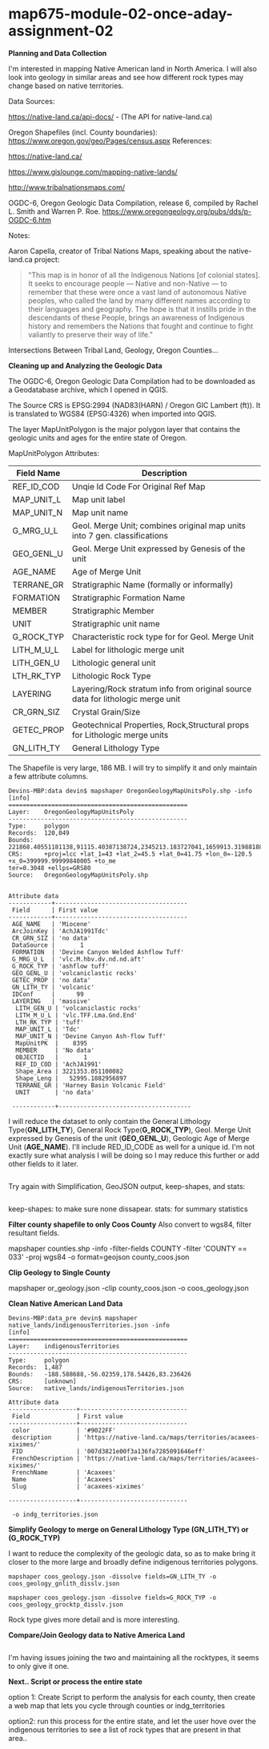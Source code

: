 # map675-module-02-once-aday-assignment-02



**Planning and Data Collection**

I'm interested in mapping Native American land in North America. I will also look into geology in similar areas and see how different rock types may change based on native territories.

Data Sources:

https://native-land.ca/api-docs/ - (The API for native-land.ca)

Oregon Shapefiles (incl. County boundaries): https://www.oregon.gov/geo/Pages/census.aspx
References:

https://native-land.ca/

https://www.gislounge.com/mapping-native-lands/

http://www.tribalnationsmaps.com/

OGDC-6, Oregon Geologic Data Compilation, release 6, compiled by Rachel L. Smith and Warren P. Roe.
https://www.oregongeology.org/pubs/dds/p-OGDC-6.htm

Notes:

 Aaron Capella, creator of Tribal Nations Maps, speaking about the native-land.ca project:

> "This map is in honor of all the Indigenous Nations [of colonial states]. It seeks to encourage people — Native and non-Native — to remember that these were once a vast land of autonomous Native peoples, who called the land by many different names according to their languages and geography. The hope is that it instills pride in the descendants of these People, brings an awareness of Indigenous history and remembers the Nations that fought and continue to fight valiantly to preserve their way of life."

Intersections Between Tribal Land, Geology, Oregon Counties...

**Cleaning up and Analyzing the Geologic Data**

The OGDC-6, Oregon Geologic Data Compilation had to be downloaded as a Geodatabase archive, which I opened in QGIS.

The Source CRS is EPSG:2994 (NAD83(HARN) / Oregon GIC Lambert (ft)). It is translated to WGS84 (EPSG:4326) when imported into QGIS.

The layer MapUnitPolygon is the major polygon layer that contains the geologic units and ages for the entire state of Oregon.

MapUnitPolygon Attributes:

Field Name | Description
---------- | -----------
REF_ID_COD | Unqie Id Code For Original Ref Map
MAP_UNIT_L | Map unit label
MAP_UNIT_N | Map unit name
G_MRG_U_L | Geol. Merge Unit; combines original map units into 7 gen. classifications
GEO_GENL_U | Geol. Merge Unit expressed by Genesis of the unit
AGE_NAME | Age of Merge Unit
TERRANE_GR | Stratigraphic Name (formally or informally)
FORMATION | Stratigraphic Formation Name
MEMBER | Stratigraphic Member
UNIT | Stratigraphic unit name
G_ROCK_TYP | Characteristic rock type for for Geol. Merge Unit
LITH_M_U_L | Label for lithologic merge unit
LITH_GEN_U | Lithologic general unit
LTH_RK_TYP | Lithologic Rock Type
LAYERING | Layering/Rock stratum info from original source data for lithologic merge unit
CR_GRN_SIZ | Crystal Grain/Size
GETEC_PROP | Geotechnical Properties, Rock,Structural props for Lithologic merge units
GN_LITH_TY | General Lithology Type

The Shapefile is very large, 186 MB. I will try to simplify it and only maintain a few attribute columns.

```
Devins-MBP:data devin$ mapshaper OregonGeologyMapUnitsPoly.shp -info
[info]
==================================================
Layer:    OregonGeologyMapUnitsPoly
--------------------------------------------------
Type:     polygon
Records:  120,049
Bounds:   221868.40551181138,91115.40387138724,2345213.183727041,1659913.3198818862
CRS:      +proj=lcc +lat_1=43 +lat_2=45.5 +lat_0=41.75 +lon_0=-120.5 +x_0=399999.99999840005 +to_me
ter=0.3048 +ellps=GRS80
Source:   OregonGeologyMapUnitsPoly.shp


Attribute data
------------+-------------------------------------
 Field      | First value
------------+-------------------------------------
 AGE_NAME   | 'Miocene'
 ArcJoinKey | 'AchJA1991Tdc'
 CR_GRN_SIZ | 'no data'
 DataSource |       1
 FORMATION  | 'Devine Canyon Welded Ashflow Tuff'
 G_MRG_U_L  | 'vlc.M.hbv.dv.nd.nd.aft'
 G_ROCK_TYP | 'ashflow tuff'
 GEO_GENL_U | 'volcaniclastic rocks'
 GETEC_PROP | 'no data'
 GN_LITH_TY | 'volcanic'
 IDConf     |      99
 LAYERING   | 'massive'
  LITH_GEN_U | 'volcaniclastic rocks'
  LITH_M_U_L | 'vlc.TFF.Lma.Gnd.End'
  LTH_RK_TYP | 'tuff'
  MAP_UNIT_L | 'Tdc'
  MAP_UNIT_N | 'Devine Canyon Ash-flow Tuff'
  MapUnitPK  |    8395
  MEMBER     | 'No data'
  OBJECTID   |       1
  REF_ID_COD | 'AchJA1991'
  Shape_Area | 3221353.051100082
  Shape_Leng |   52995.1882956897
  TERRANE_GR | 'Harney Basin Volcanic Field'
  UNIT       | 'no data'

 ------------+-------------------------------------
 ```


I will reduce the dataset to only contain the General Lithology Type(**GN_LITH_TY**), General Rock Type(**G_ROCK_TYP**), Geol. Merge Unit expressed by Genesis of the unit (**GEO_GENL_U**), Geologic Age of Merge Unit (**AGE_NAME**). I'll include RED_ID_CODE as well for a unique id. I'm not exactly sure what analysis I will be doing so I may reduce this further or add other fields to it later.

```mapshaper OregonGeologyMapUnitsPoly.shp -filter-fields REF_ID_COD,GN_LITH_TY,G_ROCK_TYP,GEO_GENL_U -o OregonGeologyMapUnitsPoly_reducefields.shp
```

Try again with Simplification, GeoJSON output, keep-shapes, and stats:

```mapshaper OregonGeologyMapUnitsPoly.shp -filter-fields REF_ID_COD,GN_LITH_TY,G_ROCK_TYP,GEO_GENL_U -simplify dp 20% -stats -keepshapes -o format=geojson OregonGeologyMapUnitsPoly_reducefields.json
```

keep-shapes: to make sure none dissapear.
stats: for summary statistics

**Filter county shapefile to only Coos County**
Also convert to wgs84, filter resultant fields.

mapshaper counties.shp -info -filter-fields COUNTY -filter 'COUNTY == 033' -proj wgs84 -o format=geojson county_coos.json


**Clip Geology to Single County**

mapshaper or_geology.json -clip county_coos.json -o coos_geology.json

**Clean Native American Land Data**

```
Devins-MBP:data_pre devin$ mapshaper native_lands/indigenousTerritories.json -info
[info]
==================================================
Layer:    indigenousTerritories
--------------------------------------------------
Type:     polygon
Records:  1,487
Bounds:   -188.588688,-56.02359,178.54426,83.236426
CRS:      [unknown]
Source:   native_lands/indigenousTerritories.json

Attribute data
-------------------+------------------------------
 Field             | First value
-------------------+------------------------------
 color             | '#9022FF'
 description       | 'https://native-land.ca/maps/territories/acaxees-xiximes/'
 FID               | '007d3821e00f3a136fa7285091646eff'
 FrenchDescription | 'https://native-land.ca/maps/territories/acaxees-xiximes/'
 FrenchName        | 'Acaxees'
 Name              | 'Acaxees'
 Slug              | 'acaxees-xiximes'

-------------------+------------------------------
```

```mapshaper native_lands/indigenousTerritories.json -clip county_coos.json
 -o indg_territories.json
 ```






**Simplify Geology to merge on General Lithology Type (GN_LITH_TY) or (G_ROCK_TYP)**

I want to reduce the complexity of the geologic data, so as to make bring it closer to the more large and broadly define indigenous territories polygons.

```
mapshaper coos_geology.json -dissolve fields=GN_LITH_TY -o coos_geology_gnlith_disslv.json
```

```
mapshaper coos_geology.json -dissolve fields=G_ROCK_TYP -o coos_geology_grocktp_disslv.json
```

Rock type gives more detail and is more interesting.

**Compare/Join Geology data to Native America Land**

```mapshaper indg_territories.json -join coos_geology_grocktp_disslv.json -calc 'rock_types = collect(G_ROCK_TYP)' -o indg_ter_rock_type.json
```

I'm having issues joining the two and maintaining all the rocktypes, it seems to only give it one.

**Next.. Script or process the entire state**

option 1: Create Script to perform the analysis for each county, then create a web map that lets you cycle through counties or indg_territories

option2: run this process for the entire state, and let the user hove over the indigenous territories to see a list of rock types that are present in that area..
